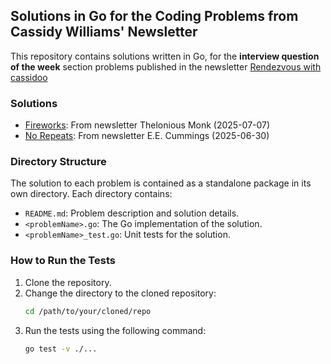 ## Solutions in Go for the Coding Problems from Cassidy Williams' Newsletter

This repository contains solutions written in Go, for the **interview question of the week** section problems published in the newsletter [Rendezvous with cassidoo](https://cassidoo.co/newsletter/)

### Solutions

- [Fireworks](fireworks/README.md): From newsletter Thelonious Monk (2025-07-07)
- [No Repeats](norepeats/README.md): From newsletter E.E. Cummings (2025-06-30)

### Directory Structure
The solution to each problem is contained as a standalone package in its own directory. Each directory contains:
- `README.md`: Problem description and solution details.
- `<problemName>.go`: The Go implementation of the solution.
- `<problemName>_test.go`: Unit tests for the solution.

### How to Run the Tests

1. Clone the repository.
2. Change the directory to the cloned repository:
   ```bash
   cd /path/to/your/cloned/repo
   ```
3. Run the tests using the following command:
   ```bash
   go test -v ./...
   ```
